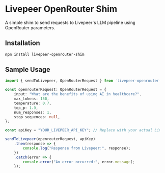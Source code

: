 # Livepeer OpenRouter Shim

A simple shim to send requests to Livepeer's LLM pipeline using OpenRouter parameters.

## Installation

```bash
npm install livepeer-openrouter-shim
```

## Sample Usage
```ts
import { sendToLivepeer, OpenRouterRequest } from 'livepeer-openrouter-shim';

const openrouterRequest: OpenRouterRequest = {
    input: "What are the benefits of using AI in healthcare?",
    max_tokens: 150,
    temperature: 0.7,
    top_p: 1.0,
    num_responses: 1,
    stop_sequences: null,
};

const apiKey = "YOUR_LIVEPEER_API_KEY"; // Replace with your actual Livepeer API key

sendToLivepeer(openrouterRequest, apiKey)
    .then(response => {
        console.log("Response from Livepeer:", response);
    })
    .catch(error => {
        console.error("An error occurred:", error.message);
    });
```